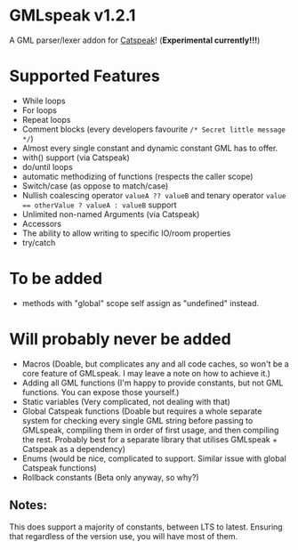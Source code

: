 # GMLspeak v1.2.1
 A GML parser/lexer addon for [Catspeak](https://github.com/katsaii/catspeak-lang)! (**Experimental currently!!!**)

# Supported Features
- While loops
- For loops
- Repeat loops
- Comment blocks (every developers favourite `/* Secret little message */`)
- Almost every single constant and dynamic constant GML has to offer.
- with() support (via Catspeak)
- do/until loops
- automatic methodizing of functions (respects the caller scope)
- Switch/case (as oppose to match/case)
- Nullish coalescing operator `valueA ?? valueB` and tenary operator `value == otherValue ? valueA : valueB` support
- Unlimited non-named Arguments (via Catspeak)
- Accessors
- The ability to allow writing to specific IO/room properties
- try/catch

# To be added
- methods with "global" scope self assign as "undefined" instead.
  
# Will probably never be added
- Macros (Doable, but complicates any and all code caches, so won't be a core feature of GMLspeak. I may leave a note on how to achieve it.)
- Adding all GML functions (I'm happy to provide constants, but not GML functions. You can expose those yourself.)
- Static variables (Very complicated, not dealing with that)
- Global Catspeak functions (Doable but requires a whole separate system for checking every single GML string before passing to GMLspeak, compiling them in order of first usage, and then compiling the rest. Probably best for a separate library that utilises GMLspeak + Catspeak as a dependency)
- Enums (would be nice, complicated to support. Similar issue with global Catspeak functions)
- Rollback constants (Beta only anyway, so why?)

## Notes:
This does support a majority of constants, between LTS to latest. Ensuring that regardless of the version use, you will have most of them.
